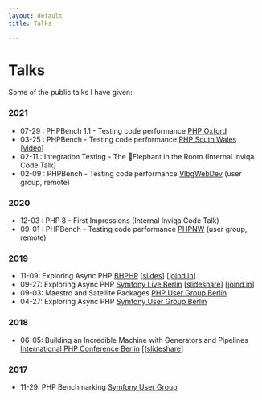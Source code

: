 ```yaml
---
layout: default
title: Talks

---
```


# Talks

Some of the public talks I have given:

### 2021

- 07-29 : PHPBench 1.1 - Testing code performance [PHP Oxford](https://www.meetup.com/PHP-Oxford/events/sksjlsycckblc/)
- 03-25 : PHPBench - Testing code performance [PHP South Wales](https://www.youtube.com/watch?v=-qxu6n9Q-3k) [[video](https://www.youtube.com/watch?v=-qxu6n9Q-3k)]
- 02-11 : Integration Testing - The 🐘Elephant in the Room (Internal Inviqa Code Talk)
- 02-09 : PHPBench - Testing code performance [VlbgWebDev](https://www.meetup.com/de-DE/VlbgWebDev/events/llpqfryccdbmb/) (user group, remote)

### 2020

- 12-03 : PHP 8 - First Impressions (Internal Inviqa Code Talk)
- 09-01 : PHPBench - Testing code performance [PHPNW](https://www.phpnw.org.uk/) (user group, remote)

### 2019

- 11-09: Exploring Async PHP [BHPHP](https://www.bgphp.org/) [[slides](https://www.slideshare.net/dantleech/2019-11bgphp)] [[joind.in](https://joind.in/event/bulgaria-php-conference-2019/exploring-async-php)]
- 09-27: Exploring Async PHP [Symfony Live Berlin](https://berlin2019.live.symfony.com/) [[slideshare](http://www.slideshare.net/dantleech/exploring-async-php-sf-live-berlin-2019)] [[joind.in](https://t.co/BrJhuB2ofm)]
- 09-03: Maestro and Satellite Packages [PHP User Group Berlin](https://www.bephpug.de/2019/09/03/september.html) 
- 04-27: Exploring Async PHP [Symfony User Group
  Berlin](https://www.meetup.com/sfugberlin/events/259698377/)

### 2018

- 06-05: Building an Incredible Machine with Generators and Pipelines [International PHP Conference
  Berlin](https://phpconference.com/php-development/building-an-incredible-machine-with-generators-and-pipelines-in-php/) [([slideshare](https://www.slideshare.net/dantleech/building-and-incredible-machine-with-pipelines-and-generators-in-php-ipc-berlin)]

### 2017

- 11-29: PHP Benchmarking [Symfony User Group](https://www.meetup.com/sfugberlin/events/245025070)
